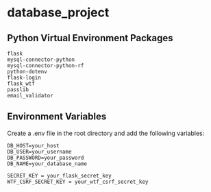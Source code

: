 # database_project

## Python Virtual Environment Packages
```
flask
mysql-connector-python
mysql-connector-python-rf
python-dotenv
flask-login
flask_wtf
passlib
email_validator
```


## Environment Variables
Create a .env file in the root directory and add the following variables:

```
DB_HOST=your_host
DB_USER=your_username
DB_PASSWORD=your_password
DB_NAME=your_database_name

SECRET_KEY = your_flask_secret_key
WTF_CSRF_SECRET_KEY = your_wtf_csrf_secret_key
```
